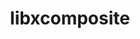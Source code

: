 ---
title: "libxcomposite"
layout: cache
categories: [package, develop]
meta: {"compilers": ["gcc@=11.4.0"], "num_specs": 6, "num_specs_by_stack": {"hep": 6, "root": 6}, "oss": ["ubuntu22.04"], "platforms": ["linux"], "stacks": ["hep", "root"], "targets": ["x86_64_v3"], "versions": ["0.4.6"]}
spec_details: [{"compiler": "gcc@=11.4.0", "hash": "wqztdvvm67l6d2t2ntb7wpjnkybvo3lh", "os": "ubuntu22.04", "platform": "linux", "size": "-", "stacks": ["hep", "root"], "tarball": "https://binaries.spack.io/develop/build_cache/linux-ubuntu22.04-x86_64_v3/gcc-11.4.0/libxcomposite-0.4.6/linux-ubuntu22.04-x86_64_v3-gcc-11.4.0-libxcomposite-0.4.6-wqztdvvm67l6d2t2ntb7wpjnkybvo3lh.spack", "target": "x86_64_v3", "variants": ["build_system=autotools"], "versions": ["0.4.6"]}, {"compiler": "gcc@=11.4.0", "hash": "usolmo6gcjbo2bggcnvjypzhrumbjgmw", "os": "ubuntu22.04", "platform": "linux", "size": "-", "stacks": ["hep", "root"], "tarball": "https://binaries.spack.io/develop/build_cache/linux-ubuntu22.04-x86_64_v3/gcc-11.4.0/libxcomposite-0.4.6/linux-ubuntu22.04-x86_64_v3-gcc-11.4.0-libxcomposite-0.4.6-usolmo6gcjbo2bggcnvjypzhrumbjgmw.spack", "target": "x86_64_v3", "variants": ["build_system=autotools"], "versions": ["0.4.6"]}, {"compiler": "gcc@=11.4.0", "hash": "hx4mqeea7p5ovm3lgrjcu4xj5qudxgsg", "os": "ubuntu22.04", "platform": "linux", "size": "-", "stacks": ["hep", "root"], "tarball": "https://binaries.spack.io/develop/build_cache/linux-ubuntu22.04-x86_64_v3/gcc-11.4.0/libxcomposite-0.4.6/linux-ubuntu22.04-x86_64_v3-gcc-11.4.0-libxcomposite-0.4.6-hx4mqeea7p5ovm3lgrjcu4xj5qudxgsg.spack", "target": "x86_64_v3", "variants": ["build_system=autotools"], "versions": ["0.4.6"]}, {"compiler": "gcc@=11.4.0", "hash": "znz2ekbu3eqvtfxi7rwtbedgqkto2jy3", "os": "ubuntu22.04", "platform": "linux", "size": "-", "stacks": ["hep", "root"], "tarball": "https://binaries.spack.io/develop/build_cache/linux-ubuntu22.04-x86_64_v3/gcc-11.4.0/libxcomposite-0.4.6/linux-ubuntu22.04-x86_64_v3-gcc-11.4.0-libxcomposite-0.4.6-znz2ekbu3eqvtfxi7rwtbedgqkto2jy3.spack", "target": "x86_64_v3", "variants": ["build_system=autotools"], "versions": ["0.4.6"]}, {"compiler": "gcc@=11.4.0", "hash": "jxcya6b6ykybu55oqzcx47svlm67ahov", "os": "ubuntu22.04", "platform": "linux", "size": "-", "stacks": ["hep", "root"], "tarball": "https://binaries.spack.io/develop/build_cache/linux-ubuntu22.04-x86_64_v3/gcc-11.4.0/libxcomposite-0.4.6/linux-ubuntu22.04-x86_64_v3-gcc-11.4.0-libxcomposite-0.4.6-jxcya6b6ykybu55oqzcx47svlm67ahov.spack", "target": "x86_64_v3", "variants": ["build_system=autotools"], "versions": ["0.4.6"]}, {"compiler": "gcc@=11.4.0", "hash": "4jtx2tuieo3m3734qgwvq5qgo47ymnre", "os": "ubuntu22.04", "platform": "linux", "size": "-", "stacks": ["hep", "root"], "tarball": "https://binaries.spack.io/develop/build_cache/linux-ubuntu22.04-x86_64_v3/gcc-11.4.0/libxcomposite-0.4.6/linux-ubuntu22.04-x86_64_v3-gcc-11.4.0-libxcomposite-0.4.6-4jtx2tuieo3m3734qgwvq5qgo47ymnre.spack", "target": "x86_64_v3", "variants": ["build_system=autotools"], "versions": ["0.4.6"]}]
---